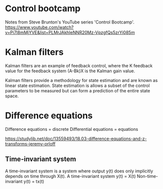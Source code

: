 # Control bootcamp

Notes from Steve Brunton's YouTube series 'Control Bootcamp'. https://www.youtube.com/watch?v=Pi7l8mMjYVE&list=PLMrJAkhIeNNR20Mz-VpzgfQs5zrYi085m

# Kalman filters
Kalman filters are an example of feedback control, where the K feedback value for the feedback system (A-Bk)X is the Kalman gain value.

Kalman filters provide a methodology for state estimation and are known as linear state estimation. State estimation is allows a subset of the control parameters to be measured but can form a prediction of the entire state space.

# Difference equations
Difference equations = discrete
Differential equations = equations

https://studylib.net/doc/13559493/18.03-difference-equations-and-z-transforms-jeremy-orloff

## Time-invariant system
A time-invariant system is a system where output y(t) does only implicitly depends on time through X(t).
A time-invariant system
y(t) = X(t)
Non-time-invariant
y(t) = tx(t)
